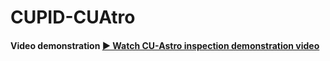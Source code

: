 # CUPID-CUAtro


#### Video demonstration [▶️ Watch CU-Astro inspection demonstration video]([https://drive.google.com/file/d/1aF60K5ictHUmy_rjEovKXsbXMP1cjLZ5/view?usp=drive_link](https://drive.google.com/file/d/1FpcyERS4jL63FTaFTfUBEfYAKC6yVO0b/view?usp=sharing))
